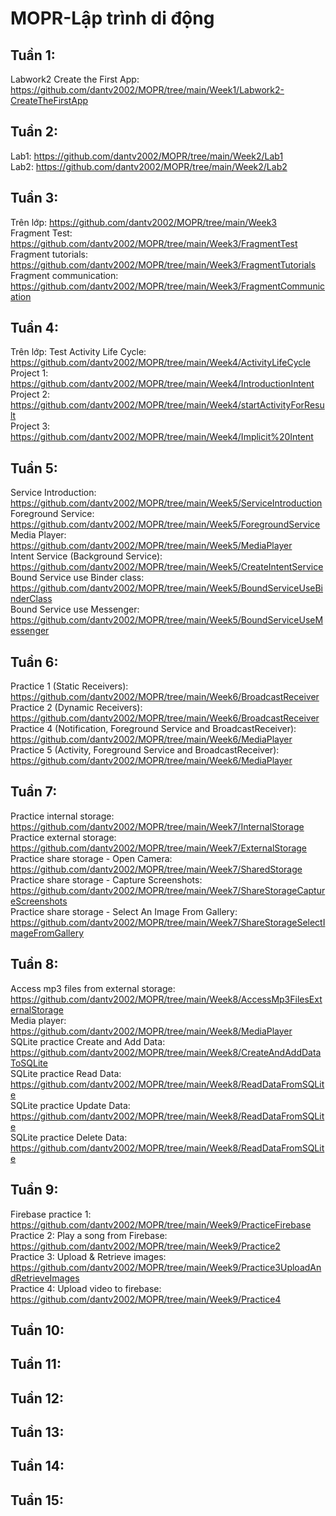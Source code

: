 # MOPR-Lập trình di động

## Tuần 1:

Labwork2 Create the First App: https://github.com/dantv2002/MOPR/tree/main/Week1/Labwork2-CreateTheFirstApp

## Tuần 2:

Lab1: https://github.com/dantv2002/MOPR/tree/main/Week2/Lab1 <br/>
Lab2: https://github.com/dantv2002/MOPR/tree/main/Week2/Lab2

## Tuần 3:

Trên lớp: https://github.com/dantv2002/MOPR/tree/main/Week3 <br/>
Fragment Test: https://github.com/dantv2002/MOPR/tree/main/Week3/FragmentTest <br/>
Fragment tutorials: https://github.com/dantv2002/MOPR/tree/main/Week3/FragmentTutorials <br/>
Fragment communication: https://github.com/dantv2002/MOPR/tree/main/Week3/FragmentCommunication

## Tuần 4:

Trên lớp: Test Activity Life Cycle: https://github.com/dantv2002/MOPR/tree/main/Week4/ActivityLifeCycle <br/>
Project 1: https://github.com/dantv2002/MOPR/tree/main/Week4/IntroductionIntent <br/>
Project 2: https://github.com/dantv2002/MOPR/tree/main/Week4/startActivityForResult <br/>
Project 3: https://github.com/dantv2002/MOPR/tree/main/Week4/Implicit%20Intent

## Tuần 5:

Service Introduction: https://github.com/dantv2002/MOPR/tree/main/Week5/ServiceIntroduction </br>
Foreground Service: https://github.com/dantv2002/MOPR/tree/main/Week5/ForegroundService </br>
Media Player: https://github.com/dantv2002/MOPR/tree/main/Week5/MediaPlayer </br>
Intent Service (Background Service): https://github.com/dantv2002/MOPR/tree/main/Week5/CreateIntentService </br>
Bound Service use Binder class: https://github.com/dantv2002/MOPR/tree/main/Week5/BoundServiceUseBinderClass </br>
Bound Service use Messenger: https://github.com/dantv2002/MOPR/tree/main/Week5/BoundServiceUseMessenger </br>

## Tuần 6:

Practice 1 (Static Receivers): https://github.com/dantv2002/MOPR/tree/main/Week6/BroadcastReceiver </br>
Practice 2 (Dynamic Receivers): https://github.com/dantv2002/MOPR/tree/main/Week6/BroadcastReceiver </br>
Practice 4 (Notification, Foreground Service and BroadcastReceiver): https://github.com/dantv2002/MOPR/tree/main/Week6/MediaPlayer </br>
Practice 5 (Activity, Foreground Service and BroadcastReceiver): https://github.com/dantv2002/MOPR/tree/main/Week6/MediaPlayer </br>

## Tuần 7:

Practice internal storage: https://github.com/dantv2002/MOPR/tree/main/Week7/InternalStorage <br/>
Practice external storage: https://github.com/dantv2002/MOPR/tree/main/Week7/ExternalStorage <br/>
Practice share storage - Open Camera: https://github.com/dantv2002/MOPR/tree/main/Week7/SharedStorage <br/>
Practice share storage - Capture Screenshots: https://github.com/dantv2002/MOPR/tree/main/Week7/ShareStorageCaptureScreenshots <br/>
Practice share storage - Select An Image From Gallery: https://github.com/dantv2002/MOPR/tree/main/Week7/ShareStorageSelectImageFromGallery <br/>

## Tuần 8:

Access mp3 files from external storage: https://github.com/dantv2002/MOPR/tree/main/Week8/AccessMp3FilesExternalStorage <br/>
Media player: https://github.com/dantv2002/MOPR/tree/main/Week8/MediaPlayer <br/>
SQLite practice Create and Add Data: https://github.com/dantv2002/MOPR/tree/main/Week8/CreateAndAddDataToSQLite <br/>
SQLite practice Read Data: https://github.com/dantv2002/MOPR/tree/main/Week8/ReadDataFromSQLite <br/>
SQLite practice Update Data: https://github.com/dantv2002/MOPR/tree/main/Week8/ReadDataFromSQLite <br/>
SQLite practice Delete Data: https://github.com/dantv2002/MOPR/tree/main/Week8/ReadDataFromSQLite <br/>

## Tuần 9:
Firebase practice 1: https://github.com/dantv2002/MOPR/tree/main/Week9/PracticeFirebase <br/>
Practice 2: Play a song from Firebase: https://github.com/dantv2002/MOPR/tree/main/Week9/Practice2 <br/>
Practice 3: Upload & Retrieve images: https://github.com/dantv2002/MOPR/tree/main/Week9/Practice3UploadAndRetrieveImages <br/>
Practice 4: Upload video to firebase: https://github.com/dantv2002/MOPR/tree/main/Week9/Practice4

## Tuần 10:

## Tuần 11:

## Tuần 12:

## Tuần 13:

## Tuần 14:

## Tuần 15:
